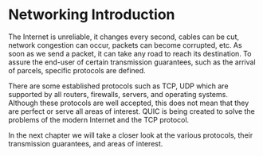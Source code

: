 # Networking Introduction

The Internet is unreliable, it changes every second, cables can be cut, network congestion can occur, packets can become corrupted, etc. 
As soon as we send a packet, it can take any road to reach its destination. 
To assure the end-user of certain transmission guarantees, such as the arrival of parcels, specific protocols are defined.  

There are some established protocols such as TCP, UDP which are supported by all routers, firewalls, servers, and operating systems. 
Although these protocols are well accepted, this does not mean that they are perfect or serve all areas of interest. 
QUIC is being created to solve the problems of the modern Internet and the TCP protocol.

In the next chapter we will take a closer look at the various protocols, their transmission guarantees, and areas of interest. 